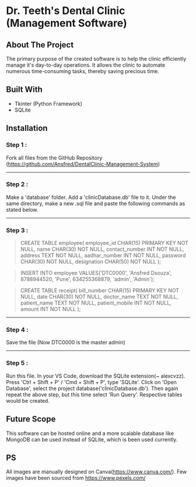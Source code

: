 # Dr. Teeth's Dental Clinic (Management Software)

## About The Project

The primary purpose of the created software is to help the clinic efficiently manage it's day-to-day operations. It allows the clinic to automate numerous time-consuming tasks, thereby saving precious time.

## Built With

* Tkinter (Python Framework)
* SQLite

## Installation

### Step 1 :
Fork all files from the GitHub Repository (https://github.com/Ansfred/DentalClinic-Management-System)
***
### Step 2 :
Make a 'database' folder. Add a 'clinicDatabase.db' file to it. Under the same directory, make a new .sql file and paste the following commands as stated below.
***
### Step 3 :
> CREATE TABLE employee(
   employee_id          CHAR(15)   PRIMARY KEY    NOT NULL,
   name                 CHAR(30)                  NOT NULL,
   contact_number       INT                       NOT NULL,
   address              TEXT                      NOT NULL,
   aadhar_number        INT                       NOT NULL,
   password             CHAR(30)                  NOT NULL,
   designation          CHAR(50)                  NOT NULL
);

> INSERT INTO employee VALUES('DTC0000', 'Ansfred Dsouza', 8788944520, 'Pune', 634255368879, 'admin', 'Admin');

> CREATE TABLE receipt(
   bill_number              CHAR(15)   PRIMARY KEY    NOT NULL,
   date                     CHAR(30)                  NOT NULL,
   doctor_name              TEXT                      NOT NULL,
   patient_name             TEXT                      NOT NULL,
   patient_mobile           INT                       NOT NULL,
   amount                   INT                       NOT NULL
);
***
### Step 4 :
Save the file (Now DTC0000 is the master admin)
***
### Step 5 :
Run this file. In your VS Code, download the SQLite extension(~ alexcvzz). Press 'Ctrl + Shift + P' / 'Cmd + Shift + P', type 'SQLite'. Click on 'Open Database', select the project database('clinicDatabase.db'). Then again repeat the above step, but this time select 'Run Query'. Respective tables would be created.

## Future Scope
This software can be hosted online and a more scalable database like MongoDB can be used instead of SQLite, which is been used currently.

## PS
All images are manually designed on Canva(https://www.canva.com/). Few images have been sourced from https://www.pexels.com/
